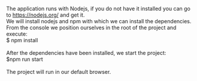 The application runs with Nodejs, if you do not have it installed you can go to https://nodejs.org/ and get it.<br>
We will install nodejs and npm with which we can install the dependencies.<br> From the console we position ourselves in the root of the project and execute:<br>
$ npm install<br><br>
After the dependencies have been installed, we start the project:<br>
$npm run start<br><br>
The project will run in our default browser.
